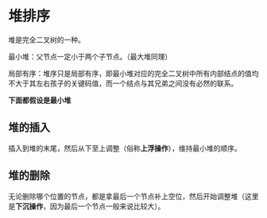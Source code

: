 # 堆排序

堆是完全二叉树的一种。

最小堆：父节点一定小于两个子节点。（最大堆同理）

局部有序：堆序只是局部有序，即最小堆对应的完全二叉树中所有内部结点的值均不大于其左右孩子的关键码值，而一个结点与其兄弟之间没有必然的联系。



**下面都假设是最小堆**



## 堆的插入

插入到堆的末尾，然后从下至上调整（俗称**上浮操作**），维持最小堆的顺序。





## 堆的删除

无论删除哪个位置的节点，都是拿最后一个节点补上空位，然后开始调整堆（这里是**下沉操作**，因为最后一个节点一般来说比较大）。